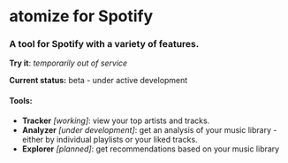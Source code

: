 # atomize for Spotify
### A tool for Spotify with a variety of features.

**Try it**: _temporarily out of service_

**Current status:** beta - under active development

#### Tools:
* **Tracker** _[working]_: view your top artists and tracks.
* **Analyzer** _[under development]_: get an analysis of your music library - either by individual playlists or your liked tracks.
* **Explorer** _[planned]_: get recommendations based on your music library
